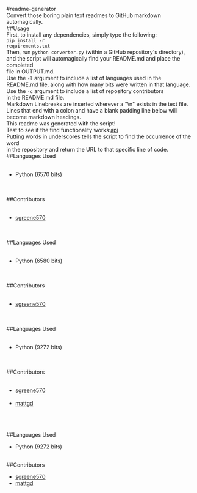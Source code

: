 #readme-generator
<br>
Convert those boring plain text readmes to GitHub markdown automagically.
<br>
##Usage
<br>
First, to install any dependencies, simply type the following:
<br>
<code>pip install -r requirements.txt</code>
<br>
Then, run <code>python converter.py</code> (within a GitHub repository's directory),
<br>
and the script will automagically find your README.md and place the completed
<br>
file in OUTPUT.md.
<br>
Use the <code>-l</code> argument to include a list of languages used in the
<br>
README.md file, along with how many bits were written in that language.
<br>
Use the <code>-c</code> argument to include a list of repository contributors
<br>
in the README.md file.
<br>
Markdown Linebreaks are inserted wherever a "\n" exists in the text file.
<br>
Lines that end with a colon and have a blank padding line below will become markdown headings.
<br>
This readme was generated with the script!
<br>
Test to see if the find functionality works:<a href=https://github.com/sgreene570/readme-generator/blob/master/converter.py#L25>api</a>
<br>
Putting words in underscores tells the script to find the occurrence of the word
<br>
in the repository and return the URL to that specific line of code.
<br>
##Languages Used
<br>
<ul>
<br>
<li>Python (6570 bits)</li>
<br>
</ul>
<br>
##Contributors
<br>
<ul>
<br>
<li><a href='https://api.github.com/users/sgreene570'>sgreene570</a></li>
<br>
</ul>
<br>
##Languages Used
<br>
<ul>
<br>
<li>Python (6580 bits)</li>
<br>
</ul>
<br>
##Contributors
<br>
<ul>
<br>
<li><a href='https://api.github.com/users/sgreene570'>sgreene570</a></li>
<br>
</ul>
<br>
##Languages Used
<br>
<ul>
<br>
<li>Python (9272 bits)</li>
<br>
</ul>
<br>
##Contributors
<br>
<ul>
<br>
<li><a href='https://github.com/sgreene570'>sgreene570</a></li>
<br>
<li><a href='https://github.com/mattgd'>mattgd</a></li>
<br>
</ul>
<br>

<br>
##Languages Used
<br>
<ul>
<li>Python (9272 bits)</li>
</ul>
<br>
##Contributors
<br>
<ul>
<li><a href='https://github.com/sgreene570'>sgreene570</a></li>
<li><a href='https://github.com/mattgd'>mattgd</a></li>
</ul>